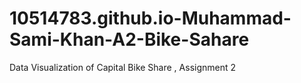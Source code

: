 # 10514783.github.io-Muhammad-Sami-Khan-A2-Bike-Sahare
Data Visualization of Capital Bike Share , Assignment 2 

